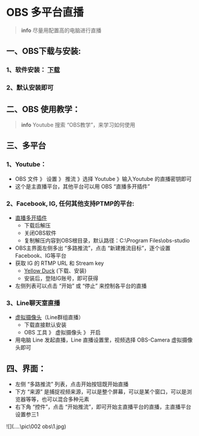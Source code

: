 # OBS 多平台直播

> **info** 尽量用配置高的电脑进行直播



## 一、OBS下载与安装: 

### 1、软件安装： [下载](https://obsproject.com/)

### 2、默认安装即可



## 二、OBS 使用教学：

> **info** 	Youtube 搜索 “OBS教学”，来学习如何使用



## 三、多平台

### 1、Youtube：

* OBS 文件 》 设置 》 推流 》选择 Youtube 》输入Youtube 的直播密钥即可
* 这个是主直播平台，其他平台可以用 OBS “直播多开插件”

### 2、Facebook, IG, 任何其他支持PTMP的平台:

* [直播多开插件](https://github.com/sorayuki/obs-multi-rtmp/releases/)
  * 下载后解压
  * 关闭OBS软件
  * 复制解压内容到OBS根目录，默认路径：C:\Program Files\obs-studio
* OBS主界面左侧多出 “多路推流”，点击 “新建推流目标”，逐个设置 Facebook、IG等平台
* 获取 IG 的 RTMP URL 和 Stream key
  * [Yellow Duck](https://yellowduck.tv/) (下载、安装)
  * 安装后，登陆IG账号，即可获得
* 左侧列表可以点击 “开始” 或 “停止” 来控制各平台的直播

### 3、Line聊天室直播

* [虚拟摄像头](https://obsproject.com/forum/resources/obs-virtualcam.539/)（Line群组直播）
  * 下载直接默认安装
  * OBS 工具 》 虚拟摄像头 》 开启
* 用电脑 Line 发起直播，Line 直播设置里，视频选择 OBS-Camera 虚拟摄像头即可

## 四、界面：

- 左侧 “多路推流” 列表，点击开始按钮既开始直播
- 下方 “来源” 是捕捉视频来源，可以是整个屏幕，可以是某个窗口，可以是浏览器等等，也可以混合多种元素
- 右下角 “控件”，点击 “开始推流”，即可开始主直播平台的直播，主直播平台设置参三1

![](..\..\pic\002 obs\1.jpg)

